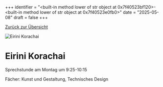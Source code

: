 
+++
identifier = "<built-in method lower of str object at 0x7f40523bf120>-<built-in method lower of str object at 0x7f40523e0fb0>"
date = "2025-05-08"
draft = false
+++

 [Zurück zur Übersicht](/schule/personen/)

<div class="row">
<div class="column">
<img src="/images/personal/Korachai.jpg" alt="Eirini Korachai"> 
</div>
<div class="column">

# Eirini Korachai

Sprechstunde am Montag um 9:25-10:15

Fächer: Kunst und Gestaltung,  Technisches Design













</div>
</div> 

